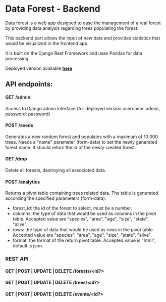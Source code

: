# Data Forest - Backend

Data forest is a web app designed to ease the management of a real forest by providing data analysis regarding trees populating the forest.

This backend part allows the input of new data and provides statistics that would be visualized in the frontend app.

It is built on the Django Rest Framework and uses Pandas for data processing.

Deployed version available __[here](https://jd-data-forest.herokuapp.com)__


## API endpoints:

#### GET /admin
Access to Django admin interface (for deployed version username: admin, password: password)

#### POST /seeds
Generates a new random forest and populates with a maximum of 10 000 trees. 
Needs a "name" parameter (form-data) to set the newly generated forest name.
It should return the id of the newly created forest.

#### GET /drop
Delete all forests, destroying all associated data.

#### POST /analytics
Returns a pivot table containing trees related data. The table is generated according the specified parameters (form-data):
- forest_id: the id of the forest to select, must be a number.
- columns: the type of data that would be used as columns in the pivot table. 
Accepted value are "species", "area", "age", "size", "state", "alive".
- rows: the type of data that would be used as rows in the pivot table. 
Accepted value are "species", "area", "age", "size", "state", "alive".
- format: the format of the return pivot table. 
Accepted value is "html", default is json.


### REST API
#### GET | POST | UPDATE | DELETE /forests/<id?>
#### GET | POST | UPDATE | DELETE /trees/<id?>
#### GET | POST | UPDATE | DELETE /events/<id?>


